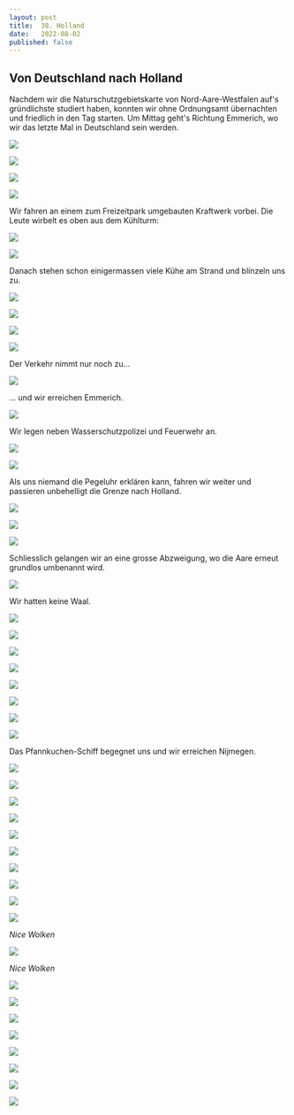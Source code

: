 ```yaml
---
layout: post
title:  38. Holland
date:   2022-08-02
published: false
---
```


## Von Deutschland nach Holland ##

Nachdem wir die Naturschutzgebietskarte von Nord-Aare-Westfalen auf's gründlichste studiert haben, konnten wir ohne Ordnungsamt übernachten und friedlich in den Tag starten. Um Mittag geht's Richtung Emmerich, wo wir das letzte Mal in Deutschland sein werden.

![](/img/20220802__ms_res_waal_0.jpg)

![](/img/20220802__ms_res_waal_1.jpg)

![](/img/20220802__ms_res_waal_2.jpg)

![](/img/20220802__ms_res_waal_3.jpg)

Wir fahren an einem zum Freizeitpark umgebauten Kraftwerk vorbei.
Die Leute wirbelt es oben aus dem Kühlturm:

![](/img/20220802__ms_res_waal_4.jpg)

![](/img/20220802__ms_res_waal_5.jpg)

Danach stehen schon einigermassen viele Kühe am Strand und blinzeln uns zu.

![](/img/20220802__ms_res_waal_6.jpg)

![](/img/20220802__ms_res_waal_7.jpg)

![](/img/20220802__ms_res_waal_8.jpg)

![](/img/20220802__ms_res_waal_9.jpg)

Der Verkehr nimmt nur noch zu...

![](/img/20220802__ms_res_waal_10.jpg)

... und wir erreichen Emmerich.

![](/img/20220802__ms_res_waal_11.jpg)

Wir legen neben Wasserschutzpolizei und Feuerwehr an.

![](/img/20220802__ms_res_waal_12.jpg)

![](/img/20220802__ms_res_waal_13.jpg)

Als uns niemand die Pegeluhr erklären kann, fahren wir weiter und passieren unbehelligt die Grenze nach Holland.

![](/img/20220802__ms_res_waal_14.jpg)

![](/img/20220802__ms_res_waal_15.jpg)

![](/img/20220802__ms_res_waal_16.jpg)

Schliesslich gelangen wir an eine grosse Abzweigung, wo die Aare erneut grundlos umbenannt wird.

![](/img/20220802__ms_res_waal_17.jpg)

Wir hatten keine Waal.

![](/img/20220802__ms_res_waal_18.jpg)

![](/img/20220802__ms_res_waal_19.jpg)

![](/img/20220802__ms_res_waal_20.jpg)

![](/img/20220802__ms_res_waal_21.jpg)

![](/img/20220802__ms_res_waal_22.jpg)

![](/img/20220802__ms_res_waal_23.jpg)

![](/img/20220802__ms_res_waal_24.jpg)

![](/img/20220802__ms_res_waal_25.jpg)

Das Pfannkuchen-Schiff begegnet uns und wir erreichen Nijmegen.

![](/img/20220802__ms_res_waal_26.jpg)

![](/img/20220802__ms_res_waal_27.jpg)

![](/img/20220802__ms_res_waal_28.jpg)

![](/img/20220802__ms_res_waal_29.jpg)

![](/img/20220802__ms_res_waal_30.jpg)

![](/img/20220802__ms_res_waal_31.jpg)

![](/img/20220802__ms_res_waal_32.jpg)

![](/img/20220802__ms_res_waal_33.jpg)

![](/img/20220802__ms_res_waal_34.jpg)

![](/img/20220802__ms_res_waal_35.jpg)

*Nice Wolken*

![](/img/20220802__ms_res_waal_36.jpg)

*Nice Wolken*

![](/img/20220802__ms_res_waal_37.jpg)

![](/img/20220802__ms_res_waal_38.jpg)

![](/img/20220802__ms_res_waal_39.jpg)

![](/img/20220802__ms_res_waal_40.jpg)

![](/img/20220802__ms_res_waal_41.jpg)

![](/img/20220802__ms_res_waal_42.jpg)

![](/img/20220802__ms_res_waal_43.jpg)

![](/img/20220802__ms_res_waal_44.jpg)
